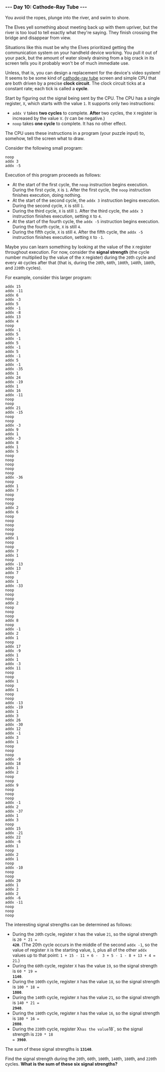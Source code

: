 ### --- Day 10: Cathode-Ray Tube ---

You avoid the ropes, plunge into the river, and swim to shore.

The Elves yell something about meeting back up with them upriver, but the river
is too loud to tell exactly what they're saying. They finish crossing
the bridge and disappear from view.

Situations like this must be why the Elves prioritized getting the
communication system on your handheld device working. You pull it out of
your pack, but the amount of water slowly draining from a big crack in its
screen tells you it probably won't be of much immediate use.

Unless, that is, you can design a replacement for the device's video
system! It seems to be some kind of [cathode-ray tube](https://en.wikipedia.org/wiki/Cathode-ray_tube) screen and simple CPU
that are both driven by a precise **clock circuit**. The clock circuit ticks
at a constant rate; each tick is called a **cycle**.

Start by figuring out the signal being sent by the CPU. The CPU has a
single register, `X`, which starts with the value `1`. It supports only two
instructions:

- `addx V` takes **two cycles** to complete. **After** two cycles, the `X` register
  is increased by the value `V`. (`V` can be negative.)
- `noop` takes **one cycle** to complete. It has no other effect.

The CPU uses these instructions in a program (your puzzle input) to,
somehow, tell the screen what to draw.

Consider the following small program:

```
noop
addx 3
addx -5
```

Execution of this program proceeds as follows:

- At the start of the first cycle, the `noop` instruction begins
  execution. During the first cycle, `X` is `1`. After the first cycle, the
  `noop` instruction finishes execution, doing nothing.
- At the start of the second cycle, the `addx 3` instruction begins
  execution. During the second cycle, `X` is still `1`.
- During the third cycle, `X` is still `1`. After the third cycle, the
  `addx 3` instruction finishes execution, setting `X` to `4`.
- At the start of the fourth cycle, the `addx -5` instruction begins
  execution. During the fourth cycle, `X` is still `4`.
- During the fifth cycle, `X` is still `4`. After the fifth cycle, the
  `addx -5` instruction finishes execution, setting `X` to `-1`.

Maybe you can learn something by looking at the value of the `X` register
throughout execution. For now, consider the **signal strength** (the cycle
number multiplied by the value of the `X` register) during the `20`th cycle
and every `40` cycles after that (that is, during the `20`th, `60`th, `100`th,
`140`th, `180`th, and `220`th cycles).

For example, consider this larger program:

```
addx 15
addx -11
addx 6
addx -3
addx 5
addx -1
addx -8
addx 13
addx 4
noop
addx -1
addx 5
addx -1
addx 5
addx -1
addx 5
addx -1
addx 5
addx -1
addx -35
addx 1
addx 24
addx -19
addx 1
addx 16
addx -11
noop
noop
addx 21
addx -15
noop
noop
addx -3
addx 9
addx 1
addx -3
addx 8
addx 1
addx 5
noop
noop
noop
noop
noop
addx -36
noop
addx 1
addx 7
noop
noop
noop
addx 2
addx 6
noop
noop
noop
noop
noop
addx 1
noop
noop
addx 7
addx 1
noop
addx -13
addx 13
addx 7
noop
addx 1
addx -33
noop
noop
noop
addx 2
noop
noop
noop
addx 8
noop
addx -1
addx 2
addx 1
noop
addx 17
addx -9
addx 1
addx 1
addx -3
addx 11
noop
noop
addx 1
noop
addx 1
noop
noop
addx -13
addx -19
addx 1
addx 3
addx 26
addx -30
addx 12
addx -1
addx 3
addx 1
noop
noop
noop
addx -9
addx 18
addx 1
addx 2
noop
noop
addx 9
noop
noop
noop
addx -1
addx 2
addx -37
addx 1
addx 3
noop
addx 15
addx -21
addx 22
addx -6
addx 1
noop
addx 2
addx 1
noop
addx -10
noop
noop
addx 20
addx 1
addx 2
addx 2
addx -6
addx -11
noop
noop
noop
```

The interesting signal strengths can be determined as follows:

- During the `20`th cycle, register `X` has the value `21`, so the signal
  strength is <code>20 \* 21 = <b>420</b></code>. (The 20th cycle occurs in the middle of the
  second `addx -1`, so the value of register `X` is the starting value, `1`,
  plus all of the other `addx` values up to that point: `1 + 15 - 11 + 6 - 
3 + 5 - 1 - 8 + 13 + 4 = 21`.)
- During the `60`th cycle, register `X` has the value `19`, so the signal
  strength is <code>60 \* 19 = <b>1140</b></code>.
- During the `100`th cycle, register `X` has the value `18`, so the signal
  strength is <code>100 \* 18 = <b>1800</b></code>.
- During the `140`th cycle, register `X` has the value `21`, so the signal
  strength is <code>140 \* 21 = <b>2940</b></code>.
- During the `180`th cycle, register `X` has the value `16`, so the signal
  strength is <code>180 \* 16 = <b>2880</b></code>.
- During the `220`th cycle, register X`has the value`18`, so the signal
  strength is <code>220 \* 18 = <b>3960</b></code>.

The sum of these signal strengths is **`13140`**.

Find the signal strength during the `20`th, `60`th, `100`th, `140`th, `180`th, and
`220`th cycles. **What is the sum of these six signal strengths?**
